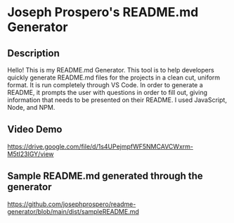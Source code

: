 # Joseph Prospero's README.md Generator

## Description
Hello! This is my README.md Generator. This tool is to help developers quickly generate README.md files for the projects in a clean cut, uniform format. It is run completely through VS Code. In order to generate a README, it prompts the user with questions in order to fill out, giving information that needs to be presented on their README. I used JavaScript, Node, and NPM. 

## Video Demo
https://drive.google.com/file/d/1s4UPejmpfWF5NMCAVCWxrm-M5tI23IGY/view


## Sample README.md generated through the generator
https://github.com/josephprospero/readme-generator/blob/main/dist/sampleREADME.md

